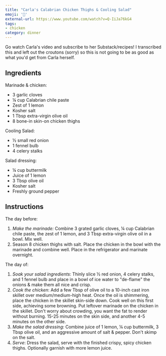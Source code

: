 ```yaml
---
title: "Carla's Calabrian Chicken Thighs & Cooling Salad"
emoji: '🐓'
external-url: https://www.youtube.com/watch?v=Q-IiJa76kG4
tags:
- chicken
category: dinner
---
```


Go watch Carla's video and subscribe to her Substack/recipes! I transcribed this
and left out the croutons (sorry) so this is not going to be as good as what you'd
get from Carla herself.

## Ingredients

Marinade & chicken:

- 3 garlic cloves
- ¼ cup Calabrian chile paste
- Zest of 1 lemon
- Kosher salt
- 1 Tbsp extra-virgin olive oil
- 8 bone-in skin-on chicken thighs

Cooling Salad:

- ½ small red onion
- 1 fennel bulb
- 4 celery stalks

Salad dressing:

- ¼ cup buttermilk
- Juice of 1 lemon
- 3 Tbsp olive oil
- Kosher salt
- Freshly ground pepper

## Instructions

The day before:

1. *Make the marinade:* Combine 3 grated garlic cloves, ¼ cup Calabrian
   chile paste, the zest of 1 lemon, and 3 Tbsp extra-virgin olive oil in a
   bowl. Mix well.
2. Season 8 chicken thighs with salt. Place the chicken in the bowl with
   the marinade and combine well. Place in the refrigerator and marinate
   overnight.

The day of:

1. *Soak your salad ingredients*: Thinly slice ½ red onion, 4 celery
   stalks, and 1 fennel bulb and place in a bowl of ice water to "de-flame"
   the onions & make them all nice and crisp.
2. *Cook the chicken*: Add a few Tbsp of olive oil to a 10-inch cast iron
   skillet over medium/medium-high heat. Once the oil is shimmering, place
   the chicken in the skillet skin-side down. Cook well on this first side,
   achieving some browning. Put leftover marinade on the chicken in the
   skillet. Don't worry about crowding, you want the fat to render without
   burning. 15-25 minutes on the skin side, and another 4-5 minutes on the
   other side.
3. *Make the salad dressing:* Combine juice of 1 lemon, ¼ cup buttermilk,
   3 Tbsp olive oil, and an aggressive amount of salt & pepper. Don't skimp
   on the salt.
4. *Serve*: Dress the salad, serve with the finished crispy, spicy chicken
   thighs. Optionally garnish with more lemon juice.
